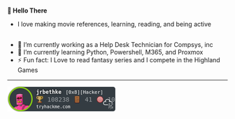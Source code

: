 #
**👋 Hello There**

- I love making movie references, learning, reading, and being active
## 
- 👀 I’m currently working as a Help Desk Technician for Compsys, inc
- 🌱 I’m currently learning Python, Powershell, M365, and Proxmox
- ⚡ Fun fact: I Love to read fantasy series and I compete in the Highland Games 
_______________________________________________________________________________________________________________________________
 [![tryhackme Badge](https://github.com/jrbethke/jrbethke/blob/main/assets/tryhackmeBadge.png)](https://tryhackme.com/p/jrbethke)
<!---
jrbethke/jrbethke is a ✨ special ✨ repository because its `README.md` (this file) appears on your GitHub profile.
You can click the Preview link to take a look at your changes.
--->
